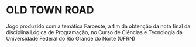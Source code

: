 # OLD TOWN ROAD
Jogo produzido com a temática Faroeste, a fim da obtenção da nota final da disciplina Lógica de Programação, no Curso de Ciências e Tecnologia da Universidade Federal do Rio Grande do Norte (UFRN)
